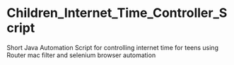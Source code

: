# Children_Internet_Time_Controller_Script
Short Java Automation Script for controlling internet time for teens using Router mac filter and selenium browser automation
